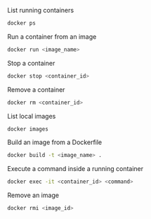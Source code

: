 List running containers
```bash
docker ps
```

Run a container from an image
```bash
docker run <image_name>
```

Stop a container
```bash
docker stop <container_id>
```

Remove a container
```bash
docker rm <container_id>
```

List local images
```bash
docker images
```

Build an image from a Dockerfile
```bash
docker build -t <image_name> .
```

Execute a command inside a running container
```bash
docker exec -it <container_id> <command>
```

Remove an image
```bash
docker rmi <image_id>
```